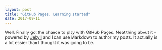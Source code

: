 ```yaml
---
layout: post
title: "GitHub Pages, Learning started"
date: 2017-09-11
---
```


Well. Finally got the chance to play with GitHub Pages. Neat thing about it - powered by [Jekyll](http://jekyllrb.com) and I can use Markdown to author my posts. It actually is a lot easier than I thought it was going to be.
